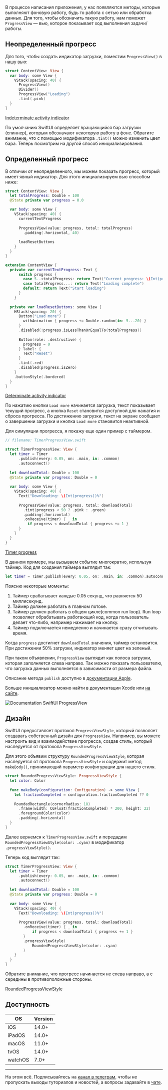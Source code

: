 В процессе написания приложения, у нас появляются методы, которые выполняют фоновую работу, будь то работа с сетью или обработка данных. Для того, чтобы обозначить такую работу, нам поможет `ProgressView` — вью, которое показывает ход выполнения задачи/работы.


## Неопределенный прогресс

Для того, чтобы создать индикатор загрузки, поместим `ProgressView()` в нашу вью:

```swift
struct ContentView: View {
  var body: some View {
    VStack(spacing: 40) {
      ProgressView()
      Divider()
      ProgressView("Loading")
      .tint(.pink)
  }
}
```


[Indeterminate activity indicator](https://cdn.ivanvorobei.by/websites/sparrowcode.io/mastering-progressview-swiftui/indeterminate_activity_indicator.mov)

По умолчанию SwiftUI определяет вращающийся бар загрузки (спиннер), которым обозначают некоторую работу в фоне.
Обратите внимание, что с помощью модификатора `.tint()` можно изменить цвет бара.
Теперь посмотрим на другой способ инициализирования.


## Определенный прогресс

В отличии от неопределенного, мы можем показать прогресс, который имеет явный индикатор.
Для этого инициализируем вью способом ниже:

```swift
struct ContentView: View {
  let totalProgress: Double = 100
  @State private var progress = 0.0

  var body: some View {
    VStack(spacing: 40) {
      currentTextProgress
      
      ProgressView(value: progress, total: totalProgress)
        .padding(.horizontal, 40)
      
      loadResetButtons
    }
  }
}

extension ContentView {
  private var currentTextProgress: Text {
      switch progress {
        case 5..<totalProgress: return Text("Current progress: \(Int(progress))%")
        case totalProgress...: return Text("Loading complete")
        default: return Text("Start loading")
      }
    }
    
  private var loadResetButtons: some View {
    HStack(spacing: 20) {
      Button("Load more") {
        withAnimation { progress += Double.random(in: 5...20) }
      }
      .disabled(!progress.isLessThanOrEqualTo(totalProgress))
      
      Button(role: .destructive) { 
        progress = 0
      } label: { 
        Text("Reset")
      }
      .tint(.red)
      .disabled(progress.isZero)
    }
    .buttonStyle(.bordered)
  }
}
```

[Determinate activity indicator](https://cdn.ivanvorobei.by/websites/sparrowcode.io/mastering-progressview-swiftui/determinate_activity_indicator.mov)


По нажатию кнопки `Load more` начинается загрузка, текст показывает текущий прогресс, а кнопка `Reset` становится доступной для нажатия и сброса прогресса. По достижению загрузки, текст на экране сообщает о завершении загрузки и кнопка `Load more` становится неактивной.

Для симуляции прогресса, я покажу еще один пример с таймером.

```swift
// filename: TimerProgressView.swift

struct TimerProgressView: View {
  let timer = Timer
      .publish(every: 0.05, on: .main, in: .common)
      .autoconnect()
      
  let downloadTotal: Double = 100
  @State private var progress: Double = 0
    
  var body: some View {
    VStack(spacing: 40) {
      Text("Downloading: \(Int(progress))%")
     
      ProgressView(value: progress, total: downloadTotal)
        .tint(progress < 50 ? .pink : .green)
        .padding(.horizontal)
        .onReceive(timer) { _ in
          if progress < downloadTotal { progress += 1 }
      }
    }
  }
}
```

[Timer progress](https://cdn.ivanvorobei.by/websites/sparrowcode.io/mastering-progressview-swiftui/timer_progress.mov)


В данном примере, мы вызываем событие многократно, используя таймер.
Код для создания таймера выглядит так:

```swift
let timer = Timer.publish(every: 0.05, on: .main, in: .common).autoconnect()
```

Поясню некоторые моменты:

1. Таймер срабатывает каждые 0.05 секунд, что равняется 50 миллисекунд.
2. Таймер должен работать в главном потоке.
3. Таймер должен работать в общем цикле(common run loop). Run loop позволяет обрабатывать работающий
код, когда пользователь делает что-либо, например нажимает на кнопку.
4. Таймер подключается немедленно и начинается сразу отчитывать время.

Когда `progress` достигнет `downloadTotal` значения, таймер остановится.
При достижении 50% загрузки, индикатор меняет цвет на зеленый.

При таком объявлении, `ProgressView` выглядит как полоса загрузки, которая заполняется слева направо.
Так можно показать пользователю, что загрузка данных выполняется в зависимости от размера файла.


Описание метода `publish` доступно в [документации Apple](https://developer.apple.com/documentation/foundation/timer/3329589-publish).

Больше инициализатор можно найти в документации Xcode или [на сайте](https://developer.apple.com/documentation/swiftui/progressview).

![Documentation SwiftUI ProgressView](https://cdn.ivanvorobei.by/websites/sparrowcode.io/mastering-progressview-swiftui/progressview_init.png)


## Дизайн


SwiftUI предоставляет протокол `ProgressViewStyle`, который позволяет создавать собственный дизайн для `ProgressView`.
Например, вы можете настроить вид и взаимодействие прогресса, создав стиль, который наследуется от протокола `ProgressViewStyle`.


Для этого объявим структуру `RoundedProgressViewStyle`, которая наследуется от протокола `ProgressViewStyle` и содержит метод `makeBody()`, принимающий параметр конфигурации для нашего стиля.

```swift
struct RoundedProgressViewStyle: ProgressViewStyle {
  let color: Color
  
  func makeBody(configuration: Configuration) -> some View {
    let fractionCompleted = configuration.fractionCompleted ?? 0
    
    RoundedRectangle(cornerRadius: 18)
      .frame(width: CGFloat(fractionCompleted) * 200, height: 22)
      .foregroundColor(color)
      .padding(.horizontal)
  }
}
```

Далее вернемся к `TimerProgressView.swift` и передадим `RoundedProgressViewStyle(color: .cyan)` в модификатор `.progressViewStyle()`.

Теперь код выглядит так:

```swift
struct TimerProgressView: View {
  let timer = Timer
      .publish(every: 0.05, on: .main, in: .common)
      .autoconnect()
      
  let downloadTotal: Double = 100
  @State private var progress: Double = 0
    
  var body: some View {
    VStack(spacing: 40) {
      Text("Downloading: \(Int(progress))%")
      
      ProgressView(value: progress, total: downloadTotal)
        .onReceive(timer) { _ in
            if progress < downloadTotal { progress += 1 }
        }
        .progressViewStyle(
            RoundedProgressViewStyle(color: .cyan)
        )
    }
  }
}
```

Обратите внимание, что прогресс начинается не слева направо, а с середины в противоположные стороны.

[RoundedProgressViewStyle](mov)


## Доступность


OS      | Version 
  ---   |  --- 
iOS     | 14.0+
iPadOS  | 14.0+
macOS   | 11.0+
tvOS    | 14.0+
watchOS | 7.0+

---

На этом всё. Подписывайтесь на [канал в телеграм](https://t.me/sparrowcode), чтобы не пропускать выходы туториалов и новостей, а вопросы задавайте в [чате](https://t.me/+GpBH8oKHAjcyZmVi).